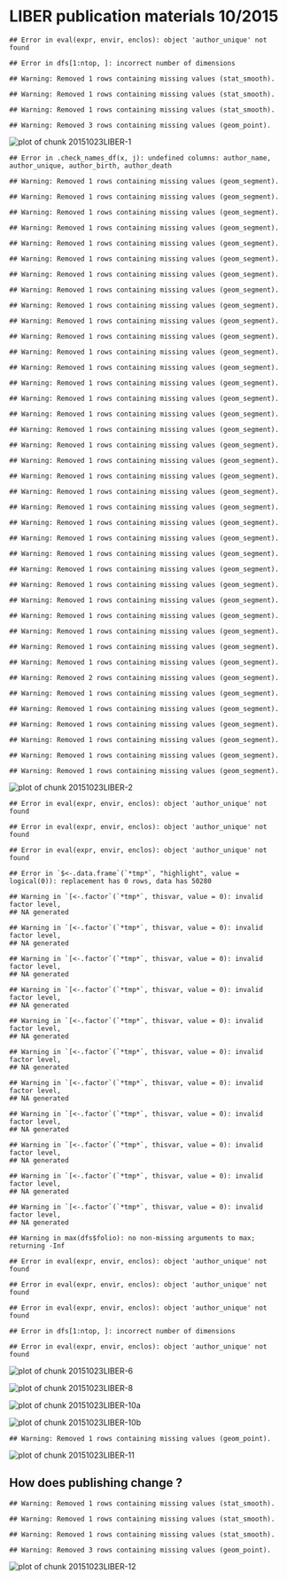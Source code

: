 # LIBER publication materials 10/2015


```
## Error in eval(expr, envir, enclos): object 'author_unique' not found
```

```
## Error in dfs[1:ntop, ]: incorrect number of dimensions
```

```
## Warning: Removed 1 rows containing missing values (stat_smooth).
```

```
## Warning: Removed 1 rows containing missing values (stat_smooth).
```

```
## Warning: Removed 1 rows containing missing values (stat_smooth).
```

```
## Warning: Removed 3 rows containing missing values (geom_point).
```

![plot of chunk 20151023LIBER-1](figure/20151023LIBER-1-1.png) 


```
## Error in .check_names_df(x, j): undefined columns: author_name, author_unique, author_birth, author_death
```

```
## Warning: Removed 1 rows containing missing values (geom_segment).
```

```
## Warning: Removed 1 rows containing missing values (geom_segment).
```

```
## Warning: Removed 1 rows containing missing values (geom_segment).
```

```
## Warning: Removed 1 rows containing missing values (geom_segment).
```

```
## Warning: Removed 1 rows containing missing values (geom_segment).
```

```
## Warning: Removed 1 rows containing missing values (geom_segment).
```

```
## Warning: Removed 1 rows containing missing values (geom_segment).
```

```
## Warning: Removed 1 rows containing missing values (geom_segment).
```

```
## Warning: Removed 1 rows containing missing values (geom_segment).
```

```
## Warning: Removed 1 rows containing missing values (geom_segment).
```

```
## Warning: Removed 1 rows containing missing values (geom_segment).
```

```
## Warning: Removed 1 rows containing missing values (geom_segment).
```

```
## Warning: Removed 1 rows containing missing values (geom_segment).
```

```
## Warning: Removed 1 rows containing missing values (geom_segment).
```

```
## Warning: Removed 1 rows containing missing values (geom_segment).
```

```
## Warning: Removed 1 rows containing missing values (geom_segment).
```

```
## Warning: Removed 1 rows containing missing values (geom_segment).
```

```
## Warning: Removed 1 rows containing missing values (geom_segment).
```

```
## Warning: Removed 1 rows containing missing values (geom_segment).
```

```
## Warning: Removed 1 rows containing missing values (geom_segment).
```

```
## Warning: Removed 1 rows containing missing values (geom_segment).
```

```
## Warning: Removed 1 rows containing missing values (geom_segment).
```

```
## Warning: Removed 1 rows containing missing values (geom_segment).
```

```
## Warning: Removed 1 rows containing missing values (geom_segment).
```

```
## Warning: Removed 1 rows containing missing values (geom_segment).
```

```
## Warning: Removed 1 rows containing missing values (geom_segment).
```

```
## Warning: Removed 1 rows containing missing values (geom_segment).
```

```
## Warning: Removed 1 rows containing missing values (geom_segment).
```

```
## Warning: Removed 1 rows containing missing values (geom_segment).
```

```
## Warning: Removed 1 rows containing missing values (geom_segment).
```

```
## Warning: Removed 1 rows containing missing values (geom_segment).
```

```
## Warning: Removed 1 rows containing missing values (geom_segment).
```

```
## Warning: Removed 2 rows containing missing values (geom_segment).
```

```
## Warning: Removed 1 rows containing missing values (geom_segment).
```

```
## Warning: Removed 1 rows containing missing values (geom_segment).
```

```
## Warning: Removed 1 rows containing missing values (geom_segment).
```

```
## Warning: Removed 1 rows containing missing values (geom_segment).
```

```
## Warning: Removed 1 rows containing missing values (geom_segment).
```

```
## Warning: Removed 1 rows containing missing values (geom_segment).
```

![plot of chunk 20151023LIBER-2](figure/20151023LIBER-2-1.png) 



```
## Error in eval(expr, envir, enclos): object 'author_unique' not found
```

```
## Error in eval(expr, envir, enclos): object 'author_unique' not found
```



```
## Error in eval(expr, envir, enclos): object 'author_unique' not found
```

```
## Error in `$<-.data.frame`(`*tmp*`, "highlight", value = logical(0)): replacement has 0 rows, data has 50280
```

```
## Warning in `[<-.factor`(`*tmp*`, thisvar, value = 0): invalid factor level,
## NA generated
```

```
## Warning in `[<-.factor`(`*tmp*`, thisvar, value = 0): invalid factor level,
## NA generated
```

```
## Warning in `[<-.factor`(`*tmp*`, thisvar, value = 0): invalid factor level,
## NA generated
```

```
## Warning in `[<-.factor`(`*tmp*`, thisvar, value = 0): invalid factor level,
## NA generated
```

```
## Warning in `[<-.factor`(`*tmp*`, thisvar, value = 0): invalid factor level,
## NA generated
```

```
## Warning in `[<-.factor`(`*tmp*`, thisvar, value = 0): invalid factor level,
## NA generated
```

```
## Warning in `[<-.factor`(`*tmp*`, thisvar, value = 0): invalid factor level,
## NA generated
```

```
## Warning in `[<-.factor`(`*tmp*`, thisvar, value = 0): invalid factor level,
## NA generated
```

```
## Warning in `[<-.factor`(`*tmp*`, thisvar, value = 0): invalid factor level,
## NA generated
```

```
## Warning in `[<-.factor`(`*tmp*`, thisvar, value = 0): invalid factor level,
## NA generated
```

```
## Warning in `[<-.factor`(`*tmp*`, thisvar, value = 0): invalid factor level,
## NA generated
```

```
## Warning in max(dfs$folio): no non-missing arguments to max; returning -Inf
```

```
## Error in eval(expr, envir, enclos): object 'author_unique' not found
```



```
## Error in eval(expr, envir, enclos): object 'author_unique' not found
```

```
## Error in eval(expr, envir, enclos): object 'author_unique' not found
```





```
## Error in dfs[1:ntop, ]: incorrect number of dimensions
```

```
## Error in eval(expr, envir, enclos): object 'author_unique' not found
```



![plot of chunk 20151023LIBER-6](figure/20151023LIBER-6-1.png) 



![plot of chunk 20151023LIBER-8](figure/20151023LIBER-8-1.png) 




![plot of chunk 20151023LIBER-10a](figure/20151023LIBER-10a-1.png) 

![plot of chunk 20151023LIBER-10b](figure/20151023LIBER-10b-1.png) 



```
## Warning: Removed 1 rows containing missing values (geom_point).
```

![plot of chunk 20151023LIBER-11](figure/20151023LIBER-11-1.png) 

## How does publishing change ?


```
## Warning: Removed 1 rows containing missing values (stat_smooth).
```

```
## Warning: Removed 1 rows containing missing values (stat_smooth).
```

```
## Warning: Removed 1 rows containing missing values (stat_smooth).
```

```
## Warning: Removed 3 rows containing missing values (geom_point).
```

![plot of chunk 20151023LIBER-12](figure/20151023LIBER-12-1.png) 
